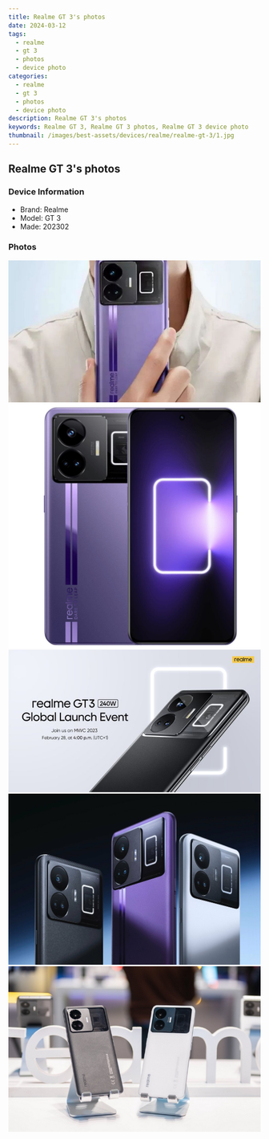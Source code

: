 ```yaml
---
title: Realme GT 3's photos
date: 2024-03-12
tags: 
  - realme
  - gt 3
  - photos
  - device photo
categories: 
  - realme
  - gt 3
  - photos
  - device photo
description: Realme GT 3's photos
keywords: Realme GT 3, Realme GT 3 photos, Realme GT 3 device photo
thumbnail: /images/best-assets/devices/realme/realme-gt-3/1.jpg
---
```


## Realme GT 3's photos

### Device Information

- Brand: Realme
- Model: GT 3
- Made: 202302

### Photos

![/images/best-assets/devices/realme/realme-gt-3/1.jpg](/images/best-assets/devices/realme/realme-gt-3/1.jpg)
![/images/best-assets/devices/realme/realme-gt-3/2.jpg](/images/best-assets/devices/realme/realme-gt-3/2.jpg)
![/images/best-assets/devices/realme/realme-gt-3/3.jpg](/images/best-assets/devices/realme/realme-gt-3/3.jpg)
![/images/best-assets/devices/realme/realme-gt-3/4.jpg](/images/best-assets/devices/realme/realme-gt-3/4.jpg)
![/images/best-assets/devices/realme/realme-gt-3/5.jpg](/images/best-assets/devices/realme/realme-gt-3/5.jpg)
